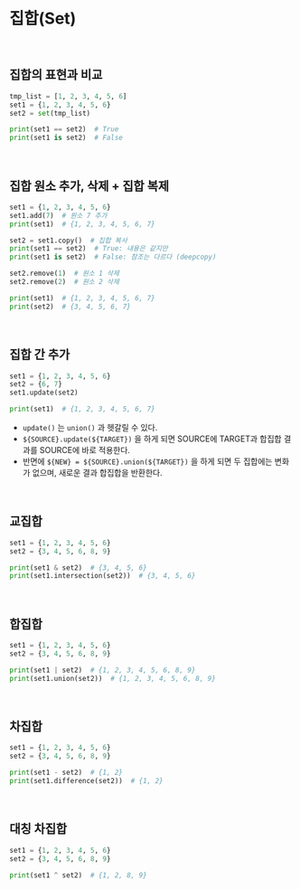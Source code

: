 # 집합(Set)

<br>

## 집합의 표현과 비교

```python
tmp_list = [1, 2, 3, 4, 5, 6]
set1 = {1, 2, 3, 4, 5, 6}
set2 = set(tmp_list)

print(set1 == set2)  # True
print(set1 is set2)  # False
```

<br>

## 집합 원소 추가, 삭제 + 집합 복제

```python
set1 = {1, 2, 3, 4, 5, 6}
set1.add(7)  # 원소 7 추가
print(set1)  # {1, 2, 3, 4, 5, 6, 7}

set2 = set1.copy()  # 집합 복사
print(set1 == set2)  # True: 내용은 같지만
print(set1 is set2)  # False: 참조는 다르다 (deepcopy)

set2.remove(1)  # 원소 1 삭제
set2.remove(2)  # 원소 2 삭제

print(set1)  # {1, 2, 3, 4, 5, 6, 7}
print(set2)  # {3, 4, 5, 6, 7}
```

<br>

## 집합 간 추가

```python
set1 = {1, 2, 3, 4, 5, 6}
set2 = {6, 7}
set1.update(set2)

print(set1)  # {1, 2, 3, 4, 5, 6, 7}
```

- `update()` 는 `union()` 과 헷갈릴 수 있다.
- `${SOURCE}.update(${TARGET})` 을 하게 되면 SOURCE에 TARGET과 합집합 결과를 SOURCE에 바로 적용한다.
- 반면에 `${NEW} = ${SOURCE}.union(${TARGET})` 을 하게 되면 두 집합에는 변화가 없으며, 새로운 결과 합집합을 반환한다.

<br>

## 교집합

```python
set1 = {1, 2, 3, 4, 5, 6}
set2 = {3, 4, 5, 6, 8, 9}

print(set1 & set2)  # {3, 4, 5, 6}
print(set1.intersection(set2))  # {3, 4, 5, 6}
```

<br>

## 합집합

```python
set1 = {1, 2, 3, 4, 5, 6}
set2 = {3, 4, 5, 6, 8, 9}

print(set1 | set2)  # {1, 2, 3, 4, 5, 6, 8, 9}
print(set1.union(set2))  # {1, 2, 3, 4, 5, 6, 8, 9}
```

<br>

## 차집합

```python
set1 = {1, 2, 3, 4, 5, 6}
set2 = {3, 4, 5, 6, 8, 9}

print(set1 - set2)  # {1, 2}
print(set1.difference(set2))  # {1, 2}
```

<br>

## 대칭 차집합

```python
set1 = {1, 2, 3, 4, 5, 6}
set2 = {3, 4, 5, 6, 8, 9}

print(set1 ^ set2)  # {1, 2, 8, 9}
```

<br>